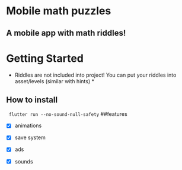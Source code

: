 # Mobile math puzzles
## A mobile app with math riddles!

# Getting Started
* Riddles are not included into project! You can put your riddles into asset/levels (similar with hints) *
## How to install
``` flutter run --no-sound-null-safety```
##features
- [X] animations
- [X] save system
- [X] ads
- [X] sounds




